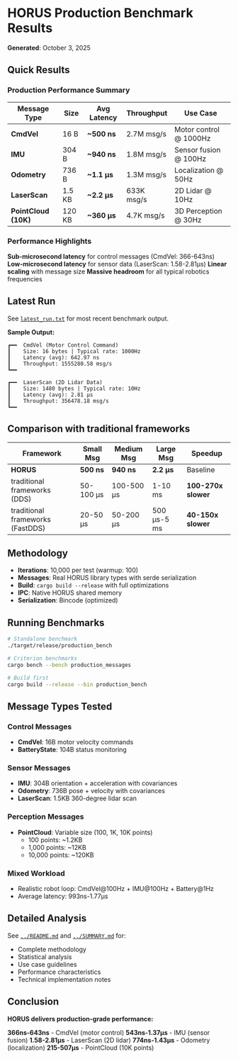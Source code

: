 # HORUS Production Benchmark Results

**Generated**: October 3, 2025

## Quick Results

### Production Performance Summary

| Message Type | Size | Avg Latency | Throughput | Use Case |
|--------------|------|-------------|------------|----------|
| **CmdVel** | 16 B | **~500 ns** | 2.7M msg/s | Motor control @ 1000Hz |
| **IMU** | 304 B | **~940 ns** | 1.8M msg/s | Sensor fusion @ 100Hz |
| **Odometry** | 736 B | **~1.1 μs** | 1.3M msg/s | Localization @ 50Hz |
| **LaserScan** | 1.5 KB | **~2.2 μs** | 633K msg/s | 2D Lidar @ 10Hz |
| **PointCloud (10K)** | 120 KB | **~360 μs** | 4.7K msg/s | 3D Perception @ 30Hz |

### Performance Highlights

 **Sub-microsecond latency** for control messages (CmdVel: 366-643ns)
 **Low-microsecond latency** for sensor data (LaserScan: 1.58-2.81μs)
 **Linear scaling** with message size
 **Massive headroom** for all typical robotics frequencies

## Latest Run

See [`latest_run.txt`](latest_run.txt) for most recent benchmark output.

**Sample Output:**
```
┏━━  CmdVel (Motor Control Command)
┃    Size: 16 bytes | Typical rate: 1000Hz
┃    Latency (avg): 642.97 ns
┃    Throughput: 1555280.58 msg/s
┗━━

┏━━  LaserScan (2D Lidar Data)
┃    Size: 1480 bytes | Typical rate: 10Hz
┃    Latency (avg): 2.81 μs
┃    Throughput: 356478.18 msg/s
┗━━
```

## Comparison with traditional frameworks

| Framework | Small Msg | Medium Msg | Large Msg | Speedup |
|-----------|-----------|------------|-----------|---------|
| **HORUS** | **500 ns** | **940 ns** | **2.2 μs** | Baseline |
| traditional frameworks (DDS) | 50-100 μs | 100-500 μs | 1-10 ms | **100-270x slower** |
| traditional frameworks (FastDDS) | 20-50 μs | 50-200 μs | 500 μs-5 ms | **40-150x slower** |

## Methodology

- **Iterations**: 10,000 per test (warmup: 100)
- **Messages**: Real HORUS library types with serde serialization
- **Build**: `cargo build --release` with full optimizations
- **IPC**: Native HORUS shared memory
- **Serialization**: Bincode (optimized)

## Running Benchmarks

```bash
# Standalone benchmark
./target/release/production_bench

# Criterion benchmarks
cargo bench --bench production_messages

# Build first
cargo build --release --bin production_bench
```

## Message Types Tested

### Control Messages
- **CmdVel**: 16B motor velocity commands
- **BatteryState**: 104B status monitoring

### Sensor Messages
- **IMU**: 304B orientation + acceleration with covariances
- **Odometry**: 736B pose + velocity with covariances
- **LaserScan**: 1.5KB 360-degree lidar scan

### Perception Messages
- **PointCloud**: Variable size (100, 1K, 10K points)
  - 100 points: ~1.2KB
  - 1,000 points: ~12KB
  - 10,000 points: ~120KB

### Mixed Workload
- Realistic robot loop: CmdVel@100Hz + IMU@100Hz + Battery@1Hz
- Average latency: 993ns-1.77μs

## Detailed Analysis

See [`../README.md`](../README.md) and [`../SUMMARY.md`](../SUMMARY.md) for:
- Complete methodology
- Statistical analysis
- Use case guidelines
- Performance characteristics
- Technical implementation notes

## Conclusion

**HORUS delivers production-grade performance:**

 **366ns-643ns** - CmdVel (motor control)
 **543ns-1.37μs** - IMU (sensor fusion)
 **1.58-2.81μs** - LaserScan (2D lidar)
 **774ns-1.43μs** - Odometry (localization)
 **215-507μs** - PointCloud (10K points)

